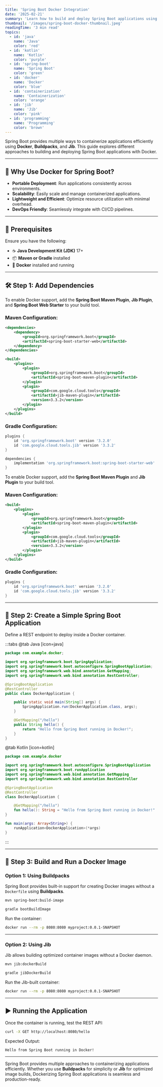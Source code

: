 ```yaml
---
title: 'Spring Boot Docker Integration'
date: '2025-02-21'
summary: 'Learn how to build and deploy Spring Boot applications using Docker with Buildpacks and Jib for efficient containerization.'
thumbnail: '/images/spring-boot-docker-thumbnail.jpeg'
readingTime: '3 min read'
topics:
  - id: 'java'
    name: 'Java'
    color: 'red'
  - id: 'kotlin'
    name: 'Kotlin'
    color: 'purple'
  - id: 'spring-boot'
    name: 'Spring Boot'
    color: 'green'
  - id: 'docker'
    name: 'Docker'
    color: 'blue'
  - id: 'containerization'
    name: 'Containerization'
    color: 'orange'
  - id: 'jib'
    name: 'Jib'
    color: 'pink'
  - id: 'programming'
    name: 'Programming'
    color: 'brown'
---
```


Spring Boot provides multiple ways to containerize applications efficiently using **Docker**, **Buildpacks**, and **Jib**. This guide explores different approaches to building and deploying Spring Boot applications with Docker.

---

## 🌟 Why Use Docker for Spring Boot?

- **Portable Deployment**: Run applications consistently across environments.
- **Scalability**: Easily scale and manage containerized applications.
- **Lightweight and Efficient**: Optimize resource utilization with minimal overhead.
- **DevOps Friendly**: Seamlessly integrate with CI/CD pipelines.

---

## 🌟 Prerequisites

Ensure you have the following:

- ☕ **Java Development Kit (JDK)** 17+
- 📦 **Maven or Gradle** installed
- 🐳 **Docker** installed and running

---

## 🛠️ Step 1: Add Dependencies

To enable Docker support, add the **Spring Boot Maven Plugin**, **Jib Plugin**, and **Spring Boot Web Starter** to your build tool.

### Maven Configuration:

```xml
<dependencies>
    <dependency>
        <groupId>org.springframework.boot</groupId>
        <artifactId>spring-boot-starter-web</artifactId>
    </dependency>
</dependencies>

<build>
    <plugins>
        <plugin>
            <groupId>org.springframework.boot</groupId>
            <artifactId>spring-boot-maven-plugin</artifactId>
        </plugin>
        <plugin>
            <groupId>com.google.cloud.tools</groupId>
            <artifactId>jib-maven-plugin</artifactId>
            <version>3.3.2</version>
        </plugin>
    </plugins>
</build>
```

### Gradle Configuration:

```groovy
plugins {
    id 'org.springframework.boot' version '3.2.0'
    id 'com.google.cloud.tools.jib' version '3.3.2'
}

dependencies {
    implementation 'org.springframework.boot:spring-boot-starter-web'
}
```

To enable Docker support, add the **Spring Boot Maven Plugin** and **Jib Plugin** to your build tool.

### Maven Configuration:

```xml
<build>
    <plugins>
        <plugin>
            <groupId>org.springframework.boot</groupId>
            <artifactId>spring-boot-maven-plugin</artifactId>
        </plugin>
        <plugin>
            <groupId>com.google.cloud.tools</groupId>
            <artifactId>jib-maven-plugin</artifactId>
            <version>3.3.2</version>
        </plugin>
    </plugins>
</build>
```

### Gradle Configuration:

```groovy
plugins {
    id 'org.springframework.boot' version '3.2.0'
    id 'com.google.cloud.tools.jib' version '3.3.2'
}
```

---

## 📖 Step 2: Create a Simple Spring Boot Application

Define a REST endpoint to deploy inside a Docker container.

:::tabs
@tab Java [icon=java]

```java
package com.example.docker;

import org.springframework.boot.SpringApplication;
import org.springframework.boot.autoconfigure.SpringBootApplication;
import org.springframework.web.bind.annotation.GetMapping;
import org.springframework.web.bind.annotation.RestController;

@SpringBootApplication
@RestController
public class DockerApplication {

    public static void main(String[] args) {
        SpringApplication.run(DockerApplication.class, args);
    }

    @GetMapping("/hello")
    public String hello() {
        return "Hello from Spring Boot running in Docker!";
    }
}
```

@tab Kotlin [icon=kotlin]

```kotlin
package com.example.docker

import org.springframework.boot.autoconfigure.SpringBootApplication
import org.springframework.boot.runApplication
import org.springframework.web.bind.annotation.GetMapping
import org.springframework.web.bind.annotation.RestController

@SpringBootApplication
@RestController
class DockerApplication {

    @GetMapping("/hello")
    fun hello(): String = "Hello from Spring Boot running in Docker!"
}

fun main(args: Array<String>) {
    runApplication<DockerApplication>(*args)
}
```

:::

---

## 🐳 Step 3: Build and Run a Docker Image

### Option 1: Using Buildpacks

Spring Boot provides built-in support for creating Docker images without a `Dockerfile` using **Buildpacks**.

```bash
mvn spring-boot:build-image
```

```bash
gradle bootBuildImage
```

Run the container:

```bash
docker run --rm -p 8080:8080 myproject:0.0.1-SNAPSHOT
```

---

### Option 2: Using Jib

Jib allows building optimized container images without a Docker daemon.

```bash
mvn jib:dockerBuild
```

```bash
gradle jibDockerBuild
```

Run the Jib-built container:

```bash
docker run --rm -p 8080:8080 myproject:0.0.1-SNAPSHOT
```

---

## ▶️ Running the Application

Once the container is running, test the REST API:

```bash
curl -X GET http://localhost:8080/hello
```

Expected Output:

```plaintext
Hello from Spring Boot running in Docker!
```

---

Spring Boot provides multiple approaches to containerizing applications efficiently. Whether you use **Buildpacks** for simplicity or **Jib** for optimized image builds, Dockerizing Spring Boot applications is seamless and production-ready.
